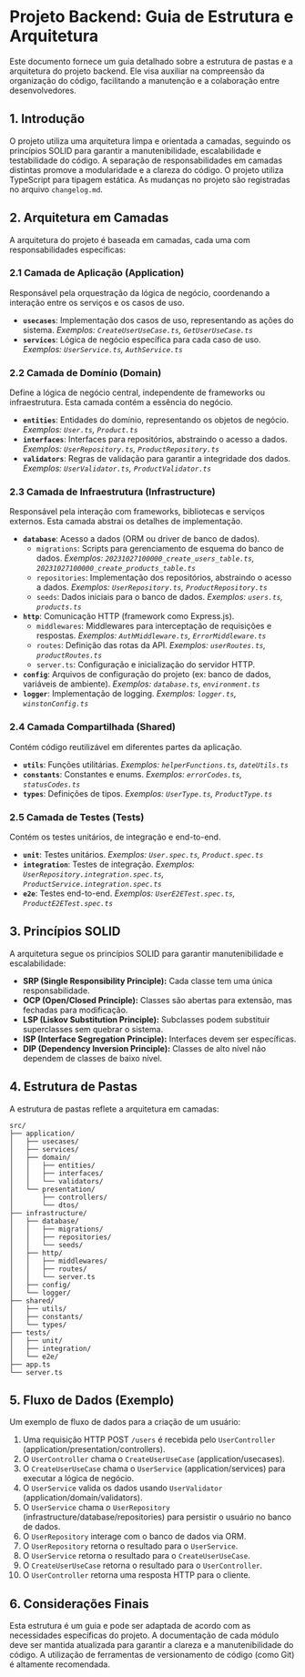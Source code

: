 # Projeto Backend: Guia de Estrutura e Arquitetura

Este documento fornece um guia detalhado sobre a estrutura de pastas e a arquitetura do projeto backend. Ele visa auxiliar na compreensão da organização do código, facilitando a manutenção e a colaboração entre desenvolvedores.

## 1. Introdução

O projeto utiliza uma arquitetura limpa e orientada a camadas, seguindo os princípios SOLID para garantir a manutenibilidade, escalabilidade e testabilidade do código. A separação de responsabilidades em camadas distintas promove a modularidade e a clareza do código. O projeto utiliza TypeScript para tipagem estática. As mudanças no projeto são registradas no arquivo `changelog.md`.

## 2. Arquitetura em Camadas

A arquitetura do projeto é baseada em camadas, cada uma com responsabilidades específicas:

### 2.1 Camada de Aplicação (Application)

Responsável pela orquestração da lógica de negócio, coordenando a interação entre os serviços e os casos de uso.

- **`usecases`**: Implementação dos casos de uso, representando as ações do sistema. _Exemplos: `CreateUserUseCase.ts`, `GetUserUseCase.ts`_
- **`services`**: Lógica de negócio específica para cada caso de uso. _Exemplos: `UserService.ts`, `AuthService.ts`_

### 2.2 Camada de Domínio (Domain)

Define a lógica de negócio central, independente de frameworks ou infraestrutura. Esta camada contém a essência do negócio.

- **`entities`**: Entidades do domínio, representando os objetos de negócio. _Exemplos: `User.ts`, `Product.ts`_
- **`interfaces`**: Interfaces para repositórios, abstraindo o acesso a dados. _Exemplos: `UserRepository.ts`, `ProductRepository.ts`_
- **`validators`**: Regras de validação para garantir a integridade dos dados. _Exemplos: `UserValidator.ts`, `ProductValidator.ts`_

### 2.3 Camada de Infraestrutura (Infrastructure)

Responsável pela interação com frameworks, bibliotecas e serviços externos. Esta camada abstrai os detalhes de implementação.

- **`database`**: Acesso a dados (ORM ou driver de banco de dados).
  - `migrations`: Scripts para gerenciamento de esquema do banco de dados. _Exemplos: `20231027100000_create_users_table.ts`, `20231027100000_create_products_table.ts`_
  - `repositories`: Implementação dos repositórios, abstraindo o acesso a dados. _Exemplos: `UserRepository.ts`, `ProductRepository.ts`_
  - `seeds`: Dados iniciais para o banco de dados. _Exemplos: `users.ts`, `products.ts`_
- **`http`**: Comunicação HTTP (framework como Express.js).
  - `middlewares`: Middlewares para interceptação de requisições e respostas. _Exemplos: `AuthMiddleware.ts`, `ErrorMiddleware.ts`_
  - `routes`: Definição das rotas da API. _Exemplos: `userRoutes.ts`, `productRoutes.ts`_
  - `server.ts`: Configuração e inicialização do servidor HTTP.
- **`config`**: Arquivos de configuração do projeto (ex: banco de dados, variáveis de ambiente). _Exemplos: `database.ts`, `environment.ts`_
- **`logger`**: Implementação de logging. _Exemplos: `logger.ts`, `winstonConfig.ts`_

### 2.4 Camada Compartilhada (Shared)

Contém código reutilizável em diferentes partes da aplicação.

- **`utils`**: Funções utilitárias. _Exemplos: `helperFunctions.ts`, `dateUtils.ts`_
- **`constants`**: Constantes e enums. _Exemplos: `errorCodes.ts`, `statusCodes.ts`_
- **`types`**: Definições de tipos. _Exemplos: `UserType.ts`, `ProductType.ts`_

### 2.5 Camada de Testes (Tests)

Contém os testes unitários, de integração e end-to-end.

- **`unit`**: Testes unitários. _Exemplos: `User.spec.ts`, `Product.spec.ts`_
- **`integration`**: Testes de integração. _Exemplos: `UserRepository.integration.spec.ts`, `ProductService.integration.spec.ts`_
- **`e2e`**: Testes end-to-end. _Exemplos: `UserE2ETest.spec.ts`, `ProductE2ETest.spec.ts`_

## 3. Princípios SOLID

A arquitetura segue os princípios SOLID para garantir manutenibilidade e escalabilidade:

- **SRP (Single Responsibility Principle):** Cada classe tem uma única responsabilidade.
- **OCP (Open/Closed Principle):** Classes são abertas para extensão, mas fechadas para modificação.
- **LSP (Liskov Substitution Principle):** Subclasses podem substituir superclasses sem quebrar o sistema.
- **ISP (Interface Segregation Principle):** Interfaces devem ser específicas.
- **DIP (Dependency Inversion Principle):** Classes de alto nível não dependem de classes de baixo nível.

## 4. Estrutura de Pastas

A estrutura de pastas reflete a arquitetura em camadas:

```
src/
├── application/
│   ├── usecases/
│   ├── services/
│   ├── domain/
│   │   ├── entities/
│   │   ├── interfaces/
│   │   └── validators/
│   └── presentation/
│       ├── controllers/
│       └── dtos/
├── infrastructure/
│   ├── database/
│   │   ├── migrations/
│   │   ├── repositories/
│   │   └── seeds/
│   ├── http/
│   │   ├── middlewares/
│   │   ├── routes/
│   │   └── server.ts
│   ├── config/
│   └── logger/
├── shared/
│   ├── utils/
│   ├── constants/
│   └── types/
├── tests/
│   ├── unit/
│   ├── integration/
│   └── e2e/
├── app.ts
└── server.ts
```

## 5. Fluxo de Dados (Exemplo)

Um exemplo de fluxo de dados para a criação de um usuário:

1. Uma requisição HTTP POST `/users` é recebida pelo `UserController` (application/presentation/controllers).
2. O `UserController` chama o `CreateUserUseCase` (application/usecases).
3. O `CreateUserUseCase` chama o `UserService` (application/services) para executar a lógica de negócio.
4. O `UserService` valida os dados usando `UserValidator` (application/domain/validators).
5. O `UserService` chama o `UserRepository` (infrastructure/database/repositories) para persistir o usuário no banco de dados.
6. O `UserRepository` interage com o banco de dados via ORM.
7. O `UserRepository` retorna o resultado para o `UserService`.
8. O `UserService` retorna o resultado para o `CreateUserUseCase`.
9. O `CreateUserUseCase` retorna o resultado para o `UserController`.
10. O `UserController` retorna uma resposta HTTP para o cliente.

## 6. Considerações Finais

Esta estrutura é um guia e pode ser adaptada de acordo com as necessidades específicas do projeto. A documentação de cada módulo deve ser mantida atualizada para garantir a clareza e a manutenibilidade do código. A utilização de ferramentas de versionamento de código (como Git) é altamente recomendada.
